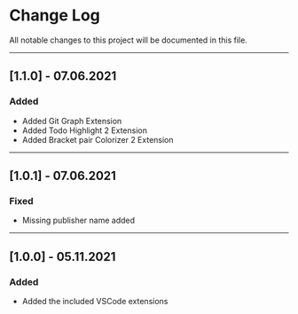 # Change Log
All notable changes to this project will be documented in this file.

---

## [1.1.0] - 07.06.2021
### Added
- Added Git Graph Extension
- Added Todo Highlight 2 Extension
- Added Bracket pair Colorizer 2 Extension

---

## [1.0.1] - 07.06.2021
### Fixed
- Missing publisher name added

---

## [1.0.0] - 05.11.2021
### Added
- Added the included VSCode extensions

